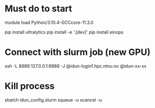 # Must do to start 
module load Python/3.10.4-GCCcore-11.3.0

pip install ultralytics 
pip install -e '.[dev]'
pip install einops

# Connect with slurm job (new GPU)
ssh -L 8888:127.0.0.1:8888 -J <username>@idun-login1.hpc.ntnu.no <username>@idun-xx-xx

# Kill process
sbatch idun_config.slurm
squeue -u <username>
scancel -u <username>